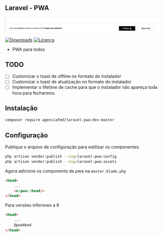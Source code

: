 ## Laravel - PWA

![Prompt de Instalação](https://github.com/agenciafmd/laravel-pwa/raw/master/docs/screenshot.png "Prompt de Instalação")

[![Downloads](https://img.shields.io/packagist/dt/agenciafmd/laravel-pwa.svg?style=flat-square)](https://packagist.org/packages/agenciafmd/laravel-pwa)
[![Licença](https://img.shields.io/badge/license-MIT-brightgreen.svg?style=flat-square)](LICENSE.md)

- PWA para todos

## TODO

- [ ] Customizar o toast de offline no formato do instalador
- [ ] Customizar o toast de atualização no formato do instalador
- [ ] Implementar o lifetime de cache para que o instalador não apareça toda hora para fecharmos

## Instalação

```bash
composer require agenciafmd/laravel-pwa:dev-master
```

## Configuração

Publique o arquivo de configuração para estilizar os componentes.

```bash
php artisan vendor:publish --tag=laravel-pwa:config
php artisan vendor:publish --tag=laravel-pwa:assets
```

Agora adicione os components da pwa na `master.blade.php`

```html
<head>
    ...
    <x-pwa::head/>
</head>
```

Para versões inferiores a 8

```html
<head>
    ...
    @pwaHead
</head>
```